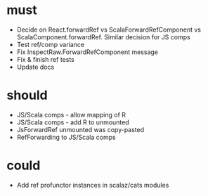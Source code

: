 must
====

* Decide on React.forwardRef vs ScalaForwardRefComponent vs ScalaComponent.forwardRef. Similar decision for JS comps
* Test ref/comp variance
* Fix InspectRaw.ForwardRefComponent message
* Fix & finish ref tests
* Update docs

should
======

* JS/Scala comps - allow mapping of R
* JS/Scala comps - add R to unmounted
* JsForwardRef unmounted was copy-pasted
* RefForwarding to JS/Scala comps

could
=====

* Add ref profunctor instances in scalaz/cats modules
